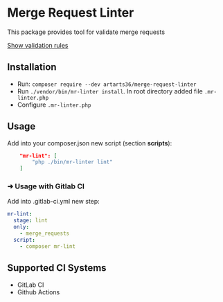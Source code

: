 # Merge Request Linter

This package provides tool for validate merge requests

[Show validation rules](docs/rules.md)

## Installation
* Run: `composer require --dev artarts36/merge-request-linter`
* Run `./vendor/bin/mr-linter install`. In root directory added file `.mr-linter.php`
* Configure `.mr-linter.php`

## Usage

Add into your composer.json new script (section **scripts**):

```json
    "mr-lint": [
        "php ./bin/mr-linter lint"
    ]
```

### ➜ Usage with Gitlab CI

Add into .gitlab-ci.yml new step:

```yml
mr-lint:
  stage: lint
  only:
    - merge_requests
  script:
    - composer mr-lint
```

## Supported CI Systems

* GitLab CI
* Github Actions
